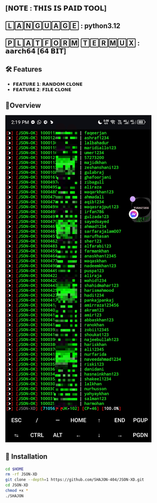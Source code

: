 ## [𝗡𝗢𝗧𝗘 : 𝗧𝗛𝗜𝗦 𝗜𝗦 𝗣𝗔𝗜𝗗 𝗧𝗢𝗢𝗟]

## 🄻🄰🄽🄶🅄🄰🄶🄴 : python3.12
## 🄿🄻🄰🅃🄵🄾🅁🄼 🅃🄴🅁🄼🅄🅇 : 𝗮𝗮𝗿𝗰𝗵𝟲𝟰 [𝟲𝟰 𝗕𝗜𝗧]
## :hammer_and_wrench: Features
 
- **𝗙𝗘𝗔𝗧𝗨𝗥𝗘 𝟭**: 𝗥𝗔𝗡𝗗𝗢𝗠 𝗖𝗟𝗢𝗡𝗘
- **𝗙𝗘𝗔𝗧𝗨𝗥𝗘 𝟮**: 𝗙𝗜𝗟𝗘 𝗖𝗟𝗢𝗡𝗘
## :star2:Overview

![1000010832](https://raw.githubusercontent.com/SHAJON-404/JSON-XD/main/IMAGE/1726734230314.jpg)
## :rocket: Installation
 
```bash
cd $HOME
rm -rf JSON-XD
git clone --depth=1 https://github.com/SHAJON-404/JSON-XD.git
cd JSON-XD
chmod +x *
./SHAJON
```
